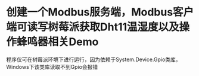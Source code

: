 # 创建一个Modbus服务端，Modbus客户端可读写树莓派获取Dht11温湿度以及操作蜂鸣器相关Demo
 程序仅可在树莓派环境下进行运行，因为依赖于System.Device.Gpio类库，Windows下该类库读取不到Gpio会报错
